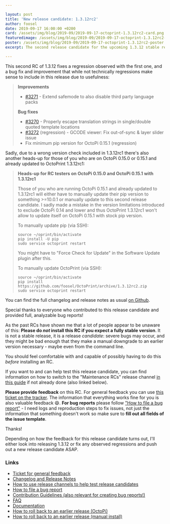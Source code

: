 ```yaml
---

layout: post
title: 'New release candidate: 1.3.12rc2'
author: foosel
date: 2019-09-17 16:00:00 +0200
card: /assets/img/blog/2019-09/2019-09-17-octoprint-1.3.12rc2-card.png
featuredimage: /assets/img/blog/2019-09/2019-09-17-octoprint-1.3.12rc2-card.png
poster: /assets/img/blog/2019-09/2019-09-17-octoprint-1.3.12rc2-poster.png
excerpt: The second release candidate for the upcoming 1.3.12 stable release.

---
```


This second RC of 1.3.12 fixes a regression observed with the first one, and a bug fix and improvement that while not
technically regressions make sense to include in this release due to usefulness:

> **Improvements**
> 
>   * [#3271](https://github.com/foosel/OctoPrint/issues/3271) - Extend safemode to also disable third party language packs
> 
> **Bug fixes**
> 
>   * [#3270](https://github.com/foosel/OctoPrint/issues/3270) - Properly escape translation strings in single/double quoted template locations
>   * [#3272](https://github.com/foosel/OctoPrint/issues/3272) (regression) - GCODE viewer: Fix out-of-sync & layer slider issue
>   * Fix minimum pip version for OctoPi 0.15.1 (regression)

Sadly, due to a wrong version check included in 1.3.12rc1 there's also another heads-up for those of you who are on OctoPi 0.15.0
or 0.15.1 and already updated to OctoPrint 1.3.12rc1:

> **Heads-up for RC testers on OctoPi 0.15.0 and OctoPi 0.15.1 with 1.3.12rc1**
> 
> Those of you who are running OctoPi 0.15.1 and already updated to 1.3.12rc1 will either have to manually update their pip version to something >=10.0.1 or manually update to this second release candidate. I sadly made a mistake in the version limitations introduced to exclude OctoPi 0.14 and lower and thus OctoPrint 1.3.12rc1 won't allow to update itself on OctoPi 0.15.1 with stock pip version.
> 
> To manually update pip (via SSH):
> 
>     source ~/oprint/bin/activate
>     pip install -U pip
>     sudo service octoprint restart
> 
> You might have to "Force Check for Update" in the Software Update plugin after this.
>
> To manually update OctoPrint (via SSH):
> 
>     source ~/oprint/bin/activate
>     pip install https://github.com/foosel/OctoPrint/archive/1.3.12rc2.zip
>     sudo service octoprint restart

You can find the full changelog and release notes as usual [on Github](https://github.com/foosel/OctoPrint/releases/tag/1.3.12rc2).

Special thanks to everyone who contributed to this release candidate and provided full, analyzable bug reports!

As the past RCs have shown me that a lot of people appear to be unaware of this: **Please do *not* install this RC if you 
expect a fully stable version**. It is not a stable release, it is a release *candidate*: severe bugs may occur, and 
they might be bad enough that they make a manual downgrade to an earlier version necessary - maybe even from the command line. 

You should feel comfortable with and capable of possibly having to do this *before* installing an RC.

If you want to and can help test this release candidate, you can find information on how to switch to the 
"Maintenance RCs" release channel [in this guide](https://community.octoprint.org/t/how-to-use-the-release-channels-to-help-test-release-candidates/402)
if not already done (also linked below).

**Please provide feedback** on this RC. For general feedback you can use 
[this ticket on the tracker](https://github.com/foosel/OctoPrint/issues/3275).
The information that everything works fine for you is also valuable feedback 😄. **For bug reports** please follow
["How to file a bug report"](https://github.com/foosel/OctoPrint/blob/master/CONTRIBUTING.md#how-to-file-a-bug-report) - 
I need logs and reproduction steps to fix issues, not just the information that something doesn't work so make sure to
**fill out all fields of the issue template**.

Thanks!

Depending on how the feedback for this release candidate turns out, I'll either look into releasing 1.3.12 or fix any 
observed regressions and push out a new release candidate ASAP.

### Links

  * [Ticket for general feedback](https://github.com/foosel/OctoPrint/issues/3275)
  * [Changelog and Release Notes](https://github.com/foosel/OctoPrint/releases/tag/1.3.12rc2)
  * [How to use release channels to help test release candidates](https://community.octoprint.org/t/how-to-use-the-release-channels-to-help-test-release-candidates/402)
  * [How to file a bug report](https://github.com/foosel/OctoPrint/blob/master/CONTRIBUTING.md#how-to-file-a-bug-report)
  * [Contribution Guidelines (also relevant for creating bug reports!)](https://github.com/foosel/OctoPrint/blob/master/CONTRIBUTING.md)
  * [FAQ](https://faq.octoprint.org)
  * [Documentation](http://docs.octoprint.org/)
  * [How to roll back to an earlier release (OctoPi)](https://community.octoprint.org/t/how-can-i-revert-to-an-older-version-of-the-octoprint-installation-on-my-octopi-image/205)
  * [How to roll back to an earlier release (manual install)](https://community.octoprint.org/t/how-can-i-roll-back-to-an-earlier-version-after-an-update/234)
